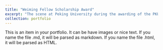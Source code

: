 ```yaml
---
title: "Weiming Fellow Scholarship Award"
excerpt: "The scene at Peking University during the awarding of the PKU-BHP Weiming Fellow Scholarship on Carbon and Climate. The photograph, as a testament to Peking University's educational achievements, has been included in the thematic exhibition for the 125th anniversary of the university's founding, featuring select photographs of significant historical and representative importance since the anniversary.<br/><img src='/images/Weiming Fellow Scholarship Award.png'>"
collection: portfolio
---
```


This is an item in your portfolio. It can be have images or nice text. If you name the file .md, it will be parsed as markdown. If you name the file .html, it will be parsed as HTML. 
